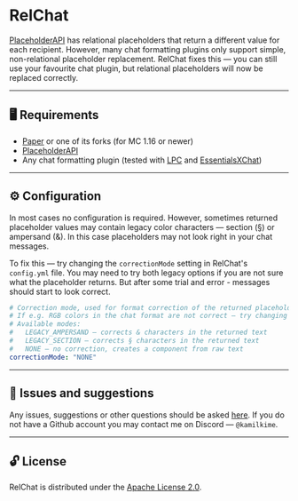 # RelChat

[PlaceholderAPI](https://www.spigotmc.org/resources/placeholderapi.6245/) has relational placeholders that return a different value for
each recipient. However, many chat formatting plugins only support simple, non-relational placeholder replacement. RelChat fixes this — you
can still use your favourite chat plugin, but relational placeholders will now be replaced correctly.

----------------------------------------------------

## :desktop_computer: Requirements

- [Paper](https://papermc.io/) or one of its forks (for MC 1.16 or newer)
- [PlaceholderAPI](https://www.spigotmc.org/resources/placeholderapi.6245/)
- Any chat formatting plugin (tested with [LPC](https://www.spigotmc.org/resources/lpc-chat-formatter-1-7-10-1-19.68965/) and
  [EssentialsXChat](https://www.spigotmc.org/resources/essentialsx.9089/))

----------------------------------------------------

## :gear: Configuration

In most cases no configuration is required. However, sometimes returned placeholder values may contain legacy color characters — section
(§) or ampersand (&). In this case placeholders may not look right in your chat messages.

To fix this — try changing the `correctionMode` setting in RelChat's `config.yml` file. You may need to try both legacy options if you are
not sure what the placeholder returns. But after some trial and error - messages should start to look correct.

```yaml
# Correction mode, used for format correction of the returned placeholder value
# If e.g. RGB colors in the chat format are not correct — try changing the mode to one of the legacy ones
# Available modes:
#   LEGACY_AMPERSAND — corrects & characters in the returned text
#   LEGACY_SECTION — corrects § characters in the returned text
#   NONE — no correction, creates a component from raw text
correctionMode: "NONE"
```

----------------------------------------------------

## :memo: Issues and suggestions

Any issues, suggestions or other questions should be asked [here](https://github.com/Kamilkime-Plugins/RelChat/issues). If you do not have
a Github account you may contact me on Discord — `@kamilkime`.

----------------------------------------------------

## :unlock: License

RelChat is distributed under the [Apache License 2.0](https://choosealicense.com/licenses/apache-2.0/).
